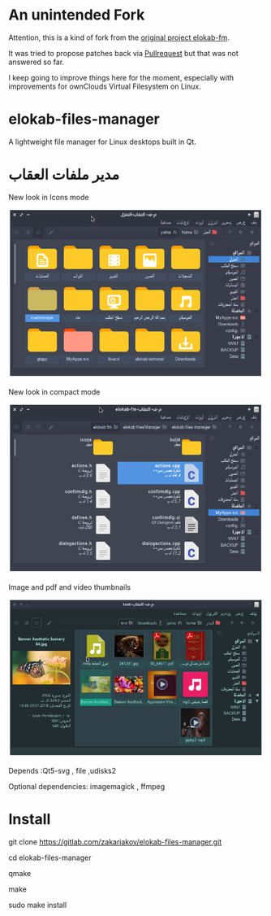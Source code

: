 # An unintended Fork

Attention, this is a kind of fork from the [original project elokab-fm](https://github.com/zakariakov/elokab-files-manager).

It was tried to propose patches back via [Pullrequest](https://github.com/zakariakov/elokab-files-manager/pull/1)
but that was not answered so far.

I keep going to improve things here for the moment, especially with improvements for ownClouds Virtual Filesystem on Linux.


# elokab-files-manager

A lightweight  file manager for Linux desktops built in Qt.

# مدير ملفات العقاب

New look in Icons mode

![Screenshots](https://github.com/zakariakov/screenshots/blob/master/elokabfm-iconmode.png)

New look in compact mode

![Screenshots](https://github.com/zakariakov/screenshots/blob/master/elokabfm-compact.png)

Image and pdf and video thumbnails


![Screenshots](https://github.com/zakariakov/screenshots/blob/master/elokabFm-thumbnails.png)



Depends :Qt5-svg , file ,udisks2

Optional dependencies: imagemagick , ffmpeg

# Install

git clone https://gitlab.com/zakariakov/elokab-files-manager.git

cd elokab-files-manager

qmake

make

sudo make install
